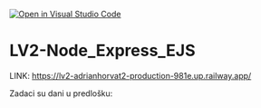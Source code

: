 [![Open in Visual Studio Code](https://classroom.github.com/assets/open-in-vscode-2e0aaae1b6195c2367325f4f02e2d04e9abb55f0b24a779b69b11b9e10269abc.svg)](https://classroom.github.com/online_ide?assignment_repo_id=19068917&assignment_repo_type=AssignmentRepo)
# LV2-Node_Express_EJS

LINK: https://lv2-adrianhorvat2-production-981e.up.railway.app/


Zadaci su dani u predlošku:
